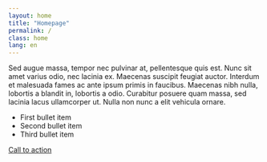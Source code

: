 ```yaml
---
layout: home
title: "Homepage"
permalink: /
class: home
lang: en
---
```


Sed augue massa, tempor nec pulvinar at, pellentesque quis est. Nunc sit amet varius odio, nec lacinia ex. Maecenas suscipit feugiat auctor. Interdum et malesuada fames ac ante ipsum primis in faucibus. Maecenas nibh nulla, lobortis a blandit in, lobortis a odio. Curabitur posuere quam massa, sed lacinia lacus ullamcorper ut. Nulla non nunc a elit vehicula ornare.

<ul>
  <li>First bullet item</li>
  <li>Second bullet item</li>
  <li>Third bullet item</li>
</ul>

<a href="#">Call to action</a>